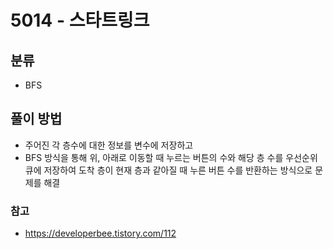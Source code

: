 # 5014 - 스타트링크

## 분류
- BFS

## 풀이 방법
- 주어진 각 층수에 대한 정보를 변수에 저장하고
- BFS 방식을 통해 위, 아래로 이동할 때 누르는 버튼의 수와 해당 층 수를 우선순위 큐에 저장하여 도착 층이 현재 층과 같아질 때 누른 버튼 수를 반환하는 방식으로 문제를 해결

### 참고
- https://developerbee.tistory.com/112
